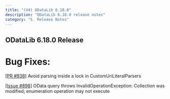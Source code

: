 ```yaml
---
title: "(V4) ODataLib 6.18.0"
description: "ODataLib 6.18.0 release notes"
category: "5. Release Notes"
---
```


## ODataLib 6.18.0 Release ##

# Bug Fixes: #

[[PR #938](https://github.com/OData/odata.net/pull/938)] Avoid parsing inside a lock in CustomUriLiteralParsers 

[[Issue #898](https://github.com/OData/odata.net/issues/898)] OData query throws InvalidOperationException: Collection was modified; enumeration operation may not execute 
